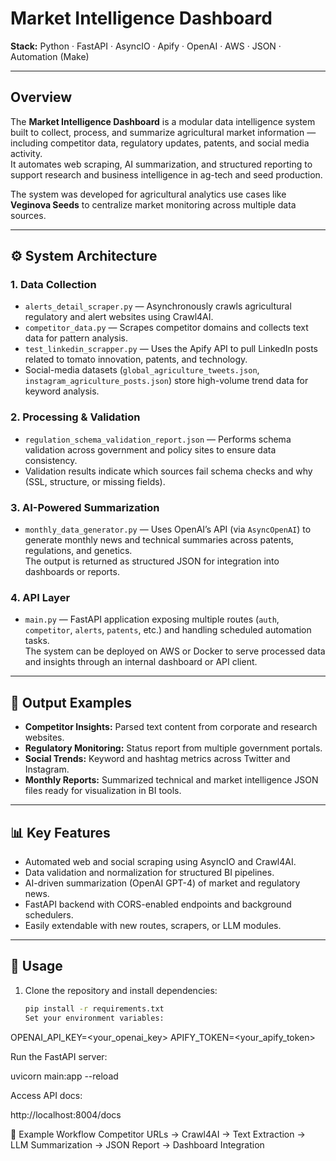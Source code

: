 # Market Intelligence Dashboard

**Stack:** Python · FastAPI · AsyncIO · Apify · OpenAI · AWS · JSON · Automation (Make)

---

## Overview
The **Market Intelligence Dashboard** is a modular data intelligence system built to collect, process, and summarize agricultural market information — including competitor data, regulatory updates, patents, and social media activity.  
It automates web scraping, AI summarization, and structured reporting to support research and business intelligence in ag-tech and seed production.

The system was developed for agricultural analytics use cases like **Veginova Seeds** to centralize market monitoring across multiple data sources.

---

## ⚙️ System Architecture

### 1. **Data Collection**
- `alerts_detail_scraper.py` — Asynchronously crawls agricultural regulatory and alert websites using Crawl4AI.  
- `competitor_data.py` — Scrapes competitor domains and collects text data for pattern analysis.  
- `test_linkedin_scrapper.py` — Uses the Apify API to pull LinkedIn posts related to tomato innovation, patents, and technology.  
- Social-media datasets (`global_agriculture_tweets.json`, `instagram_agriculture_posts.json`) store high-volume trend data for keyword analysis.

### 2. **Processing & Validation**
- `regulation_schema_validation_report.json` — Performs schema validation across government and policy sites to ensure data consistency.  
- Validation results indicate which sources fail schema checks and why (SSL, structure, or missing fields).  

### 3. **AI-Powered Summarization**
- `monthly_data_generator.py` — Uses OpenAI’s API (via `AsyncOpenAI`) to generate monthly news and technical summaries across patents, regulations, and genetics.  
  The output is returned as structured JSON for integration into dashboards or reports.

### 4. **API Layer**
- `main.py` — FastAPI application exposing multiple routes (`auth`, `competitor`, `alerts`, `patents`, etc.) and handling scheduled automation tasks.  
  The system can be deployed on AWS or Docker to serve processed data and insights through an internal dashboard or API client.

---

## 🧩 Output Examples

- **Competitor Insights:** Parsed text content from corporate and research websites.  
- **Regulatory Monitoring:** Status report from multiple government portals.  
- **Social Trends:** Keyword and hashtag metrics across Twitter and Instagram.  
- **Monthly Reports:** Summarized technical and market intelligence JSON files ready for visualization in BI tools.

---

## 📊 Key Features
- Automated web and social scraping using AsyncIO and Crawl4AI.  
- Data validation and normalization for structured BI pipelines.  
- AI-driven summarization (OpenAI GPT-4) of market and regulatory news.  
- FastAPI backend with CORS-enabled endpoints and background schedulers.  
- Easily extendable with new routes, scrapers, or LLM modules.  

---

## 🚀 Usage

1. Clone the repository and install dependencies:
   ```bash
   pip install -r requirements.txt
   Set your environment variables:

OPENAI_API_KEY=<your_openai_key>
APIFY_TOKEN=<your_apify_token>


Run the FastAPI server:

uvicorn main:app --reload


Access API docs:

http://localhost:8004/docs

🧠 Example Workflow
Competitor URLs → Crawl4AI → Text Extraction → LLM Summarization → JSON Report → Dashboard Integration

